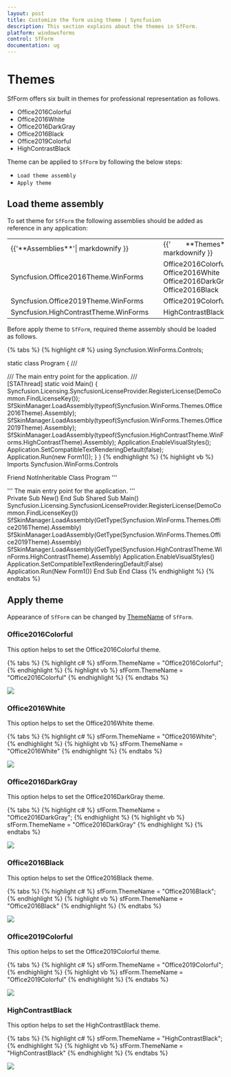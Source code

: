 ```yaml
---
layout: post
title: Customize the form using theme | Syncfusion
description: This section explains about the themes in SfForm.
platform: windowsforms
control: SfForm
documentation: ug
---
```


# Themes

SfForm offers six built in themes for professional representation as follows.

* Office2016Colorful
* Office2016White
* Office2016DarkGray
* Office2016Black
* Office2019Colorful
* HighContrastBlack

Theme can be applied to `SfForm` by following the below steps:

* `Load theme assembly`
* `Apply theme`

## Load theme assembly

To set theme for `SfForm` the following assemblies should be added as reference in any application:

<table>
<tr>
<td>
{{'**Assemblies**'| markdownify }}
</td>
<td>
{{'        **Themes**'| markdownify }}
</td>
</tr>
<tr>
<td>
Syncfusion.Office2016Theme.WinForms       
</td>
<td>
Office2016Colorful<br>
Office2016White<br>
Office2016DarkGray<br>
Office2016Black
</td>
</tr>
<tr>
<td>
Syncfusion.Office2019Theme.WinForms
</td>
<td>
Office2019Colorful
</td>
</tr>
<tr>
<td>
Syncfusion.HighContrastTheme.WinForms
</td>
<td>
HighContrastBlack
</td>
</tr>
</table>

Before apply theme to `SfForm`, required theme assembly should be loaded as follows.

{% tabs %}
{% highlight c# %}
using Syncfusion.WinForms.Controls;

static class Program
{
    /// <summary>
    /// The main entry point for the application.
    /// </summary>
    [STAThread]
    static void Main()
    {
        Syncfusion.Licensing.SyncfusionLicenseProvider.RegisterLicense(DemoCommon.FindLicenseKey());
        SfSkinManager.LoadAssembly(typeof(Syncfusion.WinForms.Themes.Office2016Theme).Assembly);
        SfSkinManager.LoadAssembly(typeof(Syncfusion.WinForms.Themes.Office2019Theme).Assembly);
        SfSkinManager.LoadAssembly(typeof(Syncfusion.HighContrastTheme.WinForms.HighContrastTheme).Assembly);
        Application.EnableVisualStyles();
        Application.SetCompatibleTextRenderingDefault(false);
        Application.Run(new Form1());
    }
}
{% endhighlight %}
{% highlight vb %}
Imports Syncfusion.WinForms.Controls

Friend NotInheritable Class Program
	''' <summary>
	''' The main entry point for the application.
	''' </summary>
	Private Sub New()
	End Sub
	<STAThread>
	Shared Sub Main()
		Syncfusion.Licensing.SyncfusionLicenseProvider.RegisterLicense(DemoCommon.FindLicenseKey())
		SfSkinManager.LoadAssembly(GetType(Syncfusion.WinForms.Themes.Office2016Theme).Assembly)
		SfSkinManager.LoadAssembly(GetType(Syncfusion.WinForms.Themes.Office2019Theme).Assembly)
		SfSkinManager.LoadAssembly(GetType(Syncfusion.HighContrastTheme.WinForms.HighContrastTheme).Assembly)
		Application.EnableVisualStyles()
		Application.SetCompatibleTextRenderingDefault(False)
		Application.Run(New Form1())
	End Sub
End Class
{% endhighlight %}
{% endtabs %}

## Apply theme

Appearance of `SfForm` can be changed by [ThemeName](https://help.syncfusion.com/cr/windowsforms/Syncfusion.Shared.Base~Syncfusion.WinForms.Controls.SfForm~ThemeName.html) of `SfForm`.

### Office2016Colorful

This option helps to set the Office2016Colorful theme.

{% tabs %}
{% highlight c# %}
 sfForm.ThemeName = "Office2016Colorful";
{% endhighlight %}
{% highlight vb %}
 sfForm.ThemeName = "Office2016Colorful"
{% endhighlight %}
{% endtabs %}

![](Themes_images/Themes_img1.png)

### Office2016White

This option helps to set the Office2016White theme.

{% tabs %}
{% highlight c# %}
 sfForm.ThemeName = "Office2016White";
{% endhighlight %}
{% highlight vb %}
 sfForm.ThemeName = "Office2016White"
{% endhighlight %}
{% endtabs %}

![](Themes_images/Themes_img2.png)

### Office2016DarkGray

This option helps to set the Office2016DarkGray theme.

{% tabs %}
{% highlight c# %}
 sfForm.ThemeName = "Office2016DarkGray";
{% endhighlight %}
{% highlight vb %}
 sfForm.ThemeName = "Office2016DarkGray"
{% endhighlight %}
{% endtabs %}

![](Themes_images/Themes_img3.png)

### Office2016Black

This option helps to set the Office2016Black theme.

{% tabs %}
{% highlight c# %}
 sfForm.ThemeName = "Office2016Black";
{% endhighlight %}
{% highlight vb %}
 sfForm.ThemeName = "Office2016Black"
{% endhighlight %}
{% endtabs %}

![](Themes_images/Themes_img4.png)

### Office2019Colorful

This option helps to set the Office2019Colorful theme.

{% tabs %}
{% highlight c# %}
 sfForm.ThemeName = "Office2019Colorful";
{% endhighlight %}
{% highlight vb %}
 sfForm.ThemeName = "Office2019Colorful"
{% endhighlight %}
{% endtabs %}

![](Themes_images/Themes_img5.png)

### HighContrastBlack

This option helps to set the HighContrastBlack theme.

{% tabs %}
{% highlight c# %}
 sfForm.ThemeName = "HighContrastBlack";
{% endhighlight %}
{% highlight vb %}
 sfForm.ThemeName = "HighContrastBlack"
{% endhighlight %}
{% endtabs %}

![](Themes_images/Themes_img6.png)



